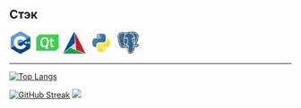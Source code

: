 ## Стэк

<div>
  <img src="https://github.com/devicons/devicon/blob/master/icons/cplusplus/cplusplus-original.svg" title="c++" alt="c++" width="40" height="40"/>&nbsp;
  <img src="https://github.com/devicons/devicon/blob/master/icons/qt/qt-original.svg" title="qt" alt="qt" width="40" height="40"/>&nbsp;
  <img src="https://github.com/devicons/devicon/blob/master/icons/cmake/cmake-original.svg" title="cmake" alt="cmake" width="40" height="40"/>&nbsp;
  <img src="https://github.com/devicons/devicon/blob/master/icons/python/python-original.svg" title="Python" alt="Python" width="40" height="40"/>&nbsp;
  <img src="https://github.com/devicons/devicon/blob/master/icons/postgresql/postgresql-original.svg" title="postgresql" alt="postgresql" width="40" height="40"/>&nbsp;
</div>

---

[![Top Langs](https://github-readme-stats.vercel.app/api/top-langs/?username=W1nnkkkk)](https://github.com/anuraghazra/github-readme-stats)

[![GitHub Streak](http://github-readme-streak-stats.herokuapp.com?user=W1nnkkk&theme=dark&background=000000)](https://git.io/streak-stats)
![](https://github-profile-summary-cards.vercel.app/api/cards/profile-details?username=W1nnkkkk&theme=solarized_dark)
